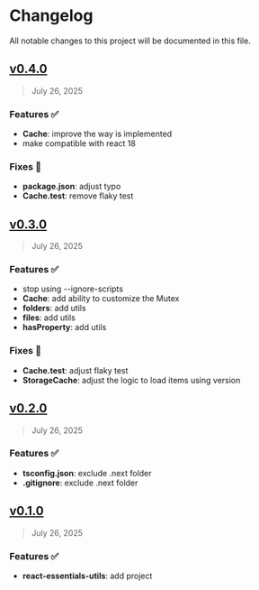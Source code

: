 # Changelog

All notable changes to this project will be documented in this file.

## [v0.4.0](https://github.com/agusmgarcia/react-essentials/tree/@agusmgarcia/react-essentials-utils@v0.4.0)

> July 26, 2025

### Features ✅

- **Cache**: improve the way is implemented
- make compatible with react 18

### Fixes 🎯

- **package.json**: adjust typo
- **Cache.test**: remove flaky test

## [v0.3.0](https://github.com/agusmgarcia/react-essentials/tree/@agusmgarcia/react-essentials-utils@v0.3.0)

> July 26, 2025

### Features ✅

- stop using --ignore-scripts
- **Cache**: add ability to customize the Mutex
- **folders**: add utils
- **files**: add utils
- **hasProperty**: add utils

### Fixes 🎯

- **Cache.test**: adjust flaky test
- **StorageCache**: adjust the logic to load items using version

## [v0.2.0](https://github.com/agusmgarcia/react-essentials/tree/@agusmgarcia/react-essentials-utils@v0.2.0)

> July 26, 2025

### Features ✅

- **tsconfig.json**: exclude .next folder
- **.gitignore**: exclude .next folder

## [v0.1.0](https://github.com/agusmgarcia/react-essentials/tree/@agusmgarcia/react-essentials-utils@v0.1.0)

> July 26, 2025

### Features ✅

- **react-essentials-utils**: add project
